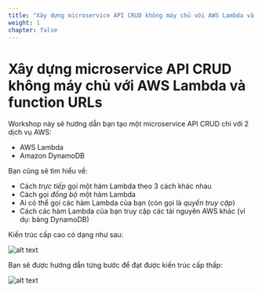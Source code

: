 ```yaml
---
title: "Xây dựng microservice API CRUD không máy chủ với AWS Lambda và function URLs"
weight: 1
chapter: false
---
```


# Xây dựng microservice API CRUD không máy chủ với AWS Lambda và function URLs

Workshop này sẽ hướng dẫn bạn tạo một microservice API CRUD chỉ với 2 dịch vụ AWS:

- AWS Lambda
- Amazon DynamoDB

Bạn cũng sẽ tìm hiểu về:

- Cách _trực tiếp_ gọi một hàm Lambda theo 3 cách khác nhau
- Cách gọi _đồng bộ_ một hàm Lambda
- Ai có thể gọi các hàm Lambda của bạn (còn gọi là _quyền truy cập_)
- Cách các hàm Lambda của bạn truy cập các tài nguyên AWS khác (ví dụ: bảng DynamoDB)

Kiến trúc cấp cao có dạng như sau:

![alt text](/images/diagrams/workshop-1-high-level.drawio.svg)

Bạn sẽ được hướng dẫn từng bước để đạt được kiến trúc cấp thấp:

![alt text](/images/diagrams/workshop-1-function-urls.drawio.svg)
